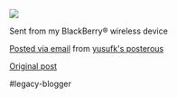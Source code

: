<!--
date: '2010-05-12'
published: true
slug: 2010-05-kiddo-and-i-are-playing-outside-despite
time_to_read: 5
title: Kiddo and I are playing outside despite cold because...
-->

[![](http://posterous.com/getfile/files.posterous.com/yusufk/IYbX9maV5nWw0RfzfrPjFFiDAlMYxlpvC27SXKO9shihwA6HliPt0U9WpX4S/IMG00045-20100512-2015.jpg.scaled.500.jpg)](http://posterous.com/getfile/files.posterous.com/yusufk/SXIq2BAYm1HDrlvgez44I9igVV1xA2wGhSsmR4nn7MGoHSfr8tXtzr8LGK2W/IMG00045-20100512-2015.jpg.scaled.1000.jpg)

Sent from my BlackBerry® wireless device

[Posted via email](http://posterous.com) from [yusufk's posterous](http://yusufk.posterous.com/kiddo-and-i-are-playing-outside-despite-cold)

[Original post](https://ysfk.blogspot.com/2010/05/kiddo-and-i-are-playing-outside-despite.html)

#legacy-blogger 